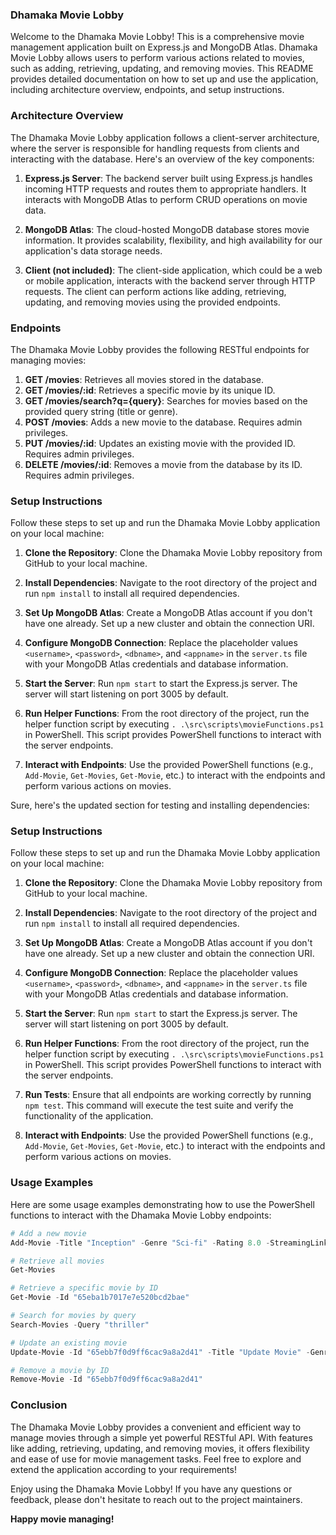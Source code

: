 ### Dhamaka Movie Lobby 

Welcome to the Dhamaka Movie Lobby! This is a comprehensive movie management application built on Express.js and MongoDB Atlas. Dhamaka Movie Lobby allows users to perform various actions related to movies, such as adding, retrieving, updating, and removing movies. This README provides detailed documentation on how to set up and use the application, including architecture overview, endpoints, and setup instructions.

### Architecture Overview

The Dhamaka Movie Lobby application follows a client-server architecture, where the server is responsible for handling requests from clients and interacting with the database. Here's an overview of the key components:

1. **Express.js Server**: The backend server built using Express.js handles incoming HTTP requests and routes them to appropriate handlers. It interacts with MongoDB Atlas to perform CRUD operations on movie data.

2. **MongoDB Atlas**: The cloud-hosted MongoDB database stores movie information. It provides scalability, flexibility, and high availability for our application's data storage needs.

3. **Client (not included)**: The client-side application, which could be a web or mobile application, interacts with the backend server through HTTP requests. The client can perform actions like adding, retrieving, updating, and removing movies using the provided endpoints.

### Endpoints

The Dhamaka Movie Lobby provides the following RESTful endpoints for managing movies:

1. **GET /movies**: Retrieves all movies stored in the database.
2. **GET /movies/:id**: Retrieves a specific movie by its unique ID.
3. **GET /movies/search?q={query}**: Searches for movies based on the provided query string (title or genre).
4. **POST /movies**: Adds a new movie to the database. Requires admin privileges.
5. **PUT /movies/:id**: Updates an existing movie with the provided ID. Requires admin privileges.
6. **DELETE /movies/:id**: Removes a movie from the database by its ID. Requires admin privileges.

### Setup Instructions

Follow these steps to set up and run the Dhamaka Movie Lobby application on your local machine:

1. **Clone the Repository**: Clone the Dhamaka Movie Lobby repository from GitHub to your local machine.

2. **Install Dependencies**: Navigate to the root directory of the project and run `npm install` to install all required dependencies.

3. **Set Up MongoDB Atlas**: Create a MongoDB Atlas account if you don't have one already. Set up a new cluster and obtain the connection URI.

4. **Configure MongoDB Connection**: Replace the placeholder values `<username>`, `<password>`, `<dbname>`, and `<appname>` in the `server.ts` file with your MongoDB Atlas credentials and database information.

5. **Start the Server**: Run `npm start` to start the Express.js server. The server will start listening on port 3005 by default.

6. **Run Helper Functions**: From the root directory of the project, run the helper function script by executing `. .\src\scripts\movieFunctions.ps1` in PowerShell. This script provides PowerShell functions to interact with the server endpoints.

7. **Interact with Endpoints**: Use the provided PowerShell functions (e.g., `Add-Movie`, `Get-Movies`, `Get-Movie`, etc.) to interact with the endpoints and perform various actions on movies.

Sure, here's the updated section for testing and installing dependencies:

### Setup Instructions

Follow these steps to set up and run the Dhamaka Movie Lobby application on your local machine:

1. **Clone the Repository**: Clone the Dhamaka Movie Lobby repository from GitHub to your local machine.

2. **Install Dependencies**: Navigate to the root directory of the project and run `npm install` to install all required dependencies.

3. **Set Up MongoDB Atlas**: Create a MongoDB Atlas account if you don't have one already. Set up a new cluster and obtain the connection URI.

4. **Configure MongoDB Connection**: Replace the placeholder values `<username>`, `<password>`, `<dbname>`, and `<appname>` in the `server.ts` file with your MongoDB Atlas credentials and database information.

5. **Start the Server**: Run `npm start` to start the Express.js server. The server will start listening on port 3005 by default.

6. **Run Helper Functions**: From the root directory of the project, run the helper function script by executing `. .\src\scripts\movieFunctions.ps1` in PowerShell. This script provides PowerShell functions to interact with the server endpoints.

7. **Run Tests**: Ensure that all endpoints are working correctly by running `npm test`. This command will execute the test suite and verify the functionality of the application.

8. **Interact with Endpoints**: Use the provided PowerShell functions (e.g., `Add-Movie`, `Get-Movies`, `Get-Movie`, etc.) to interact with the endpoints and perform various actions on movies.

### Usage Examples

Here are some usage examples demonstrating how to use the PowerShell functions to interact with the Dhamaka Movie Lobby endpoints:

```powershell
# Add a new movie
Add-Movie -Title "Inception" -Genre "Sci-fi" -Rating 8.0 -StreamingLink "https://youtu.be/zSWdZVtXT7E?si=X4s_hU4_Bfhvewvo"

# Retrieve all movies
Get-Movies

# Retrieve a specific movie by ID
Get-Movie -Id "65eba1b7017e7e520bcd2bae"

# Search for movies by query
Search-Movies -Query "thriller"

# Update an existing movie
Update-Movie -Id "65ebb7f0d9ff6cac9a8a2d41" -Title "Update Movie" -Genre "Updated" -Rating 1.0 -StreamingLink "https://youtu.be/zSWdZVtXT7E?si=X4s_hU4_Bfhvewvo"

# Remove a movie by ID
Remove-Movie -Id "65ebb7f0d9ff6cac9a8a2d41"
```

### Conclusion

The Dhamaka Movie Lobby provides a convenient and efficient way to manage movies through a simple yet powerful RESTful API. With features like adding, retrieving, updating, and removing movies, it offers flexibility and ease of use for movie management tasks. Feel free to explore and extend the application according to your requirements!

Enjoy using the Dhamaka Movie Lobby! If you have any questions or feedback, please don't hesitate to reach out to the project maintainers.

**Happy movie managing!**
